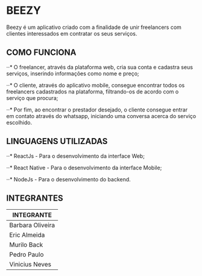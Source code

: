 # BEEZY

Beezy é um aplicativo criado com a finalidade de unir freelancers com clientes interessados em contratar os seus serviços.

## COMO FUNCIONA

⋅⋅* O freelancer, através da plataforma web, cria sua conta e cadastra seus serviços, inserindo informações como nome e preço;

⋅⋅* O cliente, através do aplicativo mobile, consegue encontrar todos os freelancers cadastrados na plataforma, filtrando-os de acordo com o serviço que procura;

⋅⋅* Por fim, ao encontrar o prestador desejado, o cliente consegue entrar em contato através do whatsapp, iniciando uma conversa acerca do serviço escolhido.

## LINGUAGENS UTILIZADAS

⋅⋅* ReactJs - Para o desenvolvimento da interface Web;

⋅⋅* React Native - Para o desenvolvimento da interface Mobile;

⋅⋅* NodeJs - Para o desenvolvimento do backend.

## INTEGRANTES

| INTEGRANTE        |
| ----------------- |
| Barbara Oliveira  |
| Eric Almeida      |
| Murilo Back       |
| Pedro Paulo       |
| Vinicius Neves    |